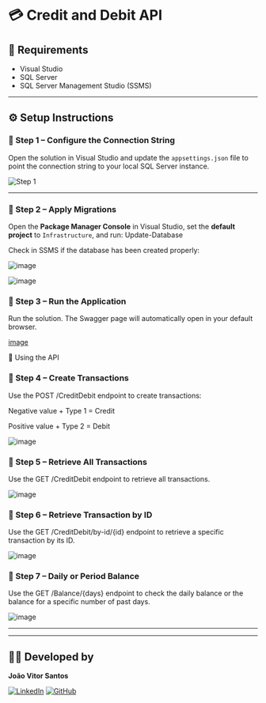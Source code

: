 # 💳 Credit and Debit API

## 🧰 Requirements

- Visual Studio  
- SQL Server  
- SQL Server Management Studio (SSMS)

---

## ⚙️ Setup Instructions

### 🔹 Step 1 – Configure the Connection String

Open the solution in Visual Studio and update the `appsettings.json` file to point the connection string to your local SQL Server instance.

![Step 1](https://github.com/joaovtrsantos/CreditoDebitoAPI/assets/57101445/d0cf6919-64f8-403c-a2b2-89d08b2e2b49)

---

### 🔹 Step 2 – Apply Migrations

Open the **Package Manager Console** in Visual Studio, set the **default project** to `Infrastructure`, and run: Update-Database

Check in SSMS if the database has been created properly:

![image](https://github.com/user-attachments/assets/49524bc5-9a17-49b6-9f5d-fd270edb7945)

![image](https://github.com/user-attachments/assets/bb9b63ec-e555-44fa-9fff-598d51c0a569)

### 🔹 Step 3 – Run the Application
Run the solution. The Swagger page will automatically open in your default browser.

[image](https://github.com/user-attachments/assets/058f3587-128c-48de-a535-bece14e5642e)

🚀 Using the API
### 🔸 Step 4 – Create Transactions
Use the POST /CreditDebit endpoint to create transactions:

Negative value + Type 1 = Credit

Positive value + Type 2 = Debit

![image](https://github.com/user-attachments/assets/fc40feaf-cb48-41ce-a622-47379d9f7aec)

### 🔸 Step 5 – Retrieve All Transactions
Use the GET /CreditDebit endpoint to retrieve all transactions.

![image](https://github.com/user-attachments/assets/10d7f176-3901-4cbc-b712-072c7bd4a004)

### 🔸 Step 6 – Retrieve Transaction by ID
Use the GET /CreditDebit/by-id/{id} endpoint to retrieve a specific transaction by its ID.

![image](https://github.com/user-attachments/assets/b766d6ad-02f8-426e-bc42-36761ad83c70)

### 🔸 Step 7 – Daily or Period Balance
Use the GET /Balance/{days} endpoint to check the daily balance or the balance for a specific number of past days.

![image](https://github.com/user-attachments/assets/615cb268-9eeb-4688-95b9-0efad940b075)

---

---

## 👨‍💻 Developed by

**João Vitor Santos**

[![LinkedIn](https://img.shields.io/badge/LinkedIn-blue?logo=linkedin&style=for-the-badge)](https://www.linkedin.com/in/jo%C3%A3o-vitor-d-13032413b/)
[![GitHub](https://img.shields.io/badge/GitHub-black?logo=github&style=for-the-badge)](https://github.com/joaovtrsantos)

